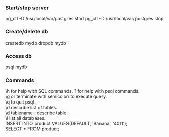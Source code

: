 ### Start/stop server
pg_ctl -D /usr/local/var/postgres start
pg_ctl -D /usr/local/var/postgres stop

### Create/delete db
createdb mydb
dropdb mydb

### Access db
psql mydb

### Commands

\h for help with SQL commands. 
\? for help with psql commands.  
\g or terminate with semicolon to execute query.  
\q to quit psql.  
\d describe list of tables.  
\d tablename : describe table.  
\l list all databases.  
INSERT INTO product VALUES(DEFAULT, 'Banana', '4011');   
SELECT * FROM product;  
